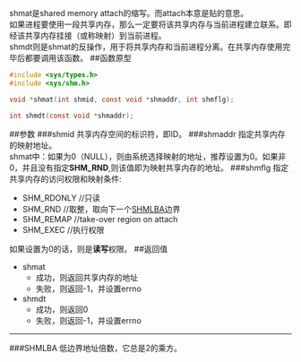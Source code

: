 shmat是shared memory attach的缩写。而attach本意是贴的意思。  
如果进程要使用一段共享内存，那么一定要将该共享内存与当前进程建立联系。即经该共享内存挂接（或称映射）到当前进程。  
shmdt则是shmat的反操作，用于将共享内存和当前进程分离。在共享内存使用完毕后都要调用该函数。
##函数原型
```c
#include <sys/types.h>
#include <sys/shm.h>

void *shmat(int shmid, const void *shmaddr, int shmflg);

int shmdt(const void *shmaddr);
```
##参数
###shmid
共享内存空间的标识符，即ID。
###shmaddr
指定共享内存的映射地址。  
shmat中：如果为0（NULL），则由系统选择映射的地址，推荐设置为0。如果非0，并且没有指定**SHM_RND**,则该值即为映射共享内存的地址。
###shmflg
指定共享内存的访问权限和映射条件:
* SHM_RDONLY //只读
* SHM_RND //取整，取向下一个[SHMLBA](#shmlba)边界
* SHM_REMAP //take-over region on attach
* SHM_EXEC //执行权限

如果设置为0的话，则是**读写**权限。
##返回值
* shmat
  * 成功，则返回共享内存的地址
  * 失败，则返回-1，并设置errno
* shmdt
  * 成功，则返回0
  * 失败，则返回-1，并设置errno

-----------------
###SHMLBA
低边界地址倍数，它总是2的乘方。